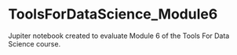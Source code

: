 # ToolsForDataScience_Module6
Jupiter notebook created to evaluate Module 6 of the Tools For Data Science course.
